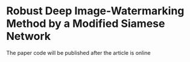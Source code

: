 # Robust Deep Image-Watermarking Method by a Modified Siamese Network

The paper code will be published after the article is online
